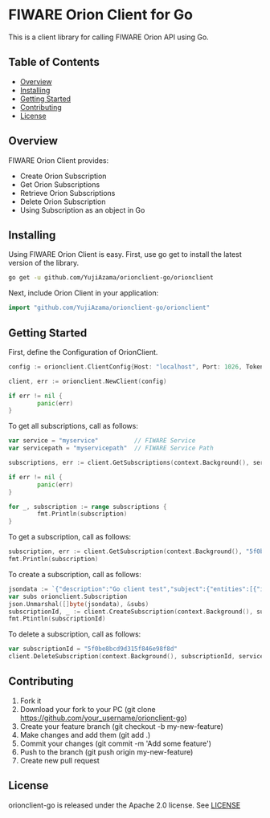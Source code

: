 # FIWARE Orion Client for Go

This is a client library for calling FIWARE Orion API using Go.

## Table of Contents

- [Overview](#overview)
- [Installing](#installing)
- [Getting Started](#getting-started)
- [Contributing](#contributing)
- [License](#license)

## Overview

FIWARE Orion Client provides:

- Create Orion Subscription
- Get Orion Subscriptions
- Retrieve Orion Subscriptions
- Delete Orion Subscription
- Using Subscription as an object in Go

## Installing

Using FIWARE Orion Client is easy. First, use go get to install the latest version of the library.

```bash
go get -u github.com/YujiAzama/orionclient-go/orionclient
```

Next, include Orion Client in your application:

```go
import "github.com/YujiAzama/orionclient-go/orionclient"
```

## Getting Started

First, define the Configuration of OrionClient. 

```go
config := orionclient.ClientConfig{Host: "localhost", Port: 1026, Token: "access-token"}

client, err := orionclient.NewClient(config)

if err != nil {
        panic(err)
}

```

To get all subscriptions, call as follows:

```go
var service = "myservice"          // FIWARE Service
var servicepath = "myservicepath"  // FIWARE Service Path

subscriptions, err := client.GetSubscriptions(context.Background(), service, servicepath)

if err != nil {
        panic(err)
}

for _, subscription := range subscriptions {
        fmt.Println(subscription)
}
```

To get a subscription, call as follows:

```go
subscription, err := client.GetSubscription(context.Background(), "5f0be8bcd9d315f846e98f8d", service, servicepath)
fmt.Println(subscription)
```

To create a subscription, call as follows:

```go
jsondata := `{"description":"Go client test","subject":{"entities":[{"id":"Room1","type":"Room"}]},"notification":{"http":{"url":"http://test.com/v2/notify"}}}`
var subs orionclient.Subscription
json.Unmarshal([]byte(jsondata), &subs)
subscriptionId, _ := client.CreateSubscription(context.Background(), subs, service, servicepath)
fmt.Ptintln(subscriptionId)
```

To delete a subscription, call as follows:

```go
var subscriptionId = "5f0be8bcd9d315f846e98f8d"
client.DeleteSubscription(context.Background(), subscriptionId, service, servicepath)
```

## Contributing

1. Fork it
2. Download your fork to your PC (git clone https://github.com/your_username/orionclient-go)
3. Create your feature branch (git checkout -b my-new-feature)
4. Make changes and add them (git add .)
5. Commit your changes (git commit -m 'Add some feature')
6. Push to the branch (git push origin my-new-feature)
7. Create new pull request

## License

orionclient-go is released under the Apache 2.0 license. See [LICENSE](https://github.com/YujiAzama/orionclient-go/LICENSE)

